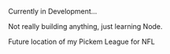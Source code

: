 Currently in Development...

Not really building anything, just learning Node.

Future location of my Pickem League for NFL
